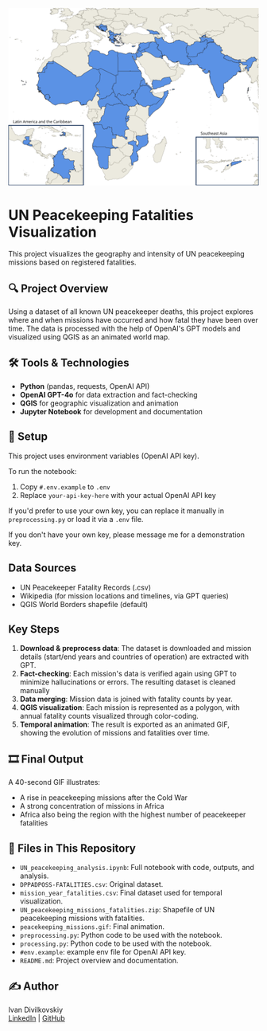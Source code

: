 ![Project Thumbnail](./peacekeeping-fatalities/thumbnail.png)

# UN Peacekeeping Fatalities Visualization

This project visualizes the geography and intensity of UN peacekeeping missions based on registered fatalities.

## 🔍 Project Overview

Using a dataset of all known UN peacekeeper deaths, this project explores where and when missions have occurred and how fatal they have been over time. The data is processed with the help of OpenAI's GPT models and visualized using QGIS as an animated world map.

## 🛠 Tools & Technologies

- **Python** (pandas, requests, OpenAI API)
- **OpenAI GPT-4o** for data extraction and fact-checking
- **QGIS** for geographic visualization and animation
- **Jupyter Notebook** for development and documentation

## 🔧 Setup

This project uses environment variables (OpenAI API key).

To run the notebook:
1. Copy `#.env.example` to `.env`
2. Replace `your-api-key-here` with your actual OpenAI API key

If you'd prefer to use your own key, you can replace it manually in `preprocessing.py` or load it via a `.env` file.

If you don't have your own key, please message me for a demonstration key.

## Data Sources

- UN Peacekeeper Fatality Records (.csv) 
- Wikipedia (for mission locations and timelines, via GPT queries)
- QGIS World Borders shapefile (default)

## Key Steps

1. **Download & preprocess data**: The dataset is downloaded and mission details (start/end years and countries of operation) are extracted with GPT.
2. **Fact-checking**: Each mission's data is verified again using GPT to minimize hallucinations or errors. The resulting dataset is cleaned manually
3. **Data merging**: Mission data is joined with fatality counts by year.
4. **QGIS visualization**: Each mission is represented as a polygon, with annual fatality counts visualized through color-coding.
5. **Temporal animation**: The result is exported as an animated GIF, showing the evolution of missions and fatalities over time.

## 🎞 Final Output

A 40-second GIF illustrates:
- A rise in peacekeeping missions after the Cold War
- A strong concentration of missions in Africa
- Africa also being the region with the highest number of peacekeeper fatalities

## 📎 Files in This Repository

- `UN_peacekeeping_analysis.ipynb`: Full notebook with code, outputs, and analysis.
- `DPPADPOSS-FATALITIES.csv`: Original dataset. 
- `mission_year_fatalities.csv`: Final dataset used for temporal visualization.
- `UN_peacekeeping_missions_fatalities.zip`: Shapefile of UN peacekeeping missions with fatalities.
- `peacekeeping_missions.gif`: Final animation.
- `preprocessing.py`: Python code to be used with the notebook.
- `processing.py`: Python code to be used with the notebook.
- `#env.example`: example env file for OpenAI API key.
- `README.md`: Project overview and documentation.

## ✍️ Author

Ivan Divilkovskiy  
[LinkedIn](https://www.linkedin.com/in/ivandivilkovskiy) | [GitHub](https://github.com/iv-div)
